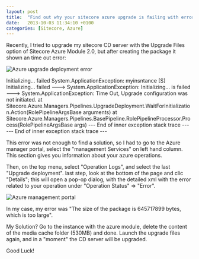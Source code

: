 ```yaml
---
layout: post
title:  "Find out why your sitecore azure upgrade is failing with errors"
date:   2013-10-03 11:34:10 +0100
categories: [Sitecore, Azure]
---
```

Recently, I tried to upgrade my sitecore CD server with the Upgrade Files option of Sitecore Azure Module 2.0, but after creating the package it shown an time out error:<!--more-->

![Azure upgrade deployment error](/static/img/posts/sitecoreazuremoduleerror.png "Azure upgrade deployment error")

Initializing... failed System.ApplicationException: myinsntance [S] Initializing... failed ---> System.ApplicationException: Initializing... is failed ---> System.ApplicationException: Time Out, Upgrade configuration was not initiated. at Sitecore.Azure.Managers.Pipelines.UpgradeDeployment.WaitForInitialization.Action(RolePipelineArgsBase arguments) at Sitecore.Azure.Managers.Pipelines.BasePipeline.RolePipelineProcessor.Process(RolePipelineArgsBase args) --- End of inner exception stack trace --- --- End of inner exception stack trace ---

This error was not enough to find a solution, so I had to go to the Azure manager portal, select the "management Services" on left hand column. This section gives you information about your azure operations.

Then, on the top menu, select "Operation Logs", and select the last "Upgrade deployment". last step, look at the bottom of the page and clic "Details"; this will open a pop-op dialog, with the detailed xml with the error related to your operation under "Operation Status" => "Error".


![Azure management portal](/static/img/posts/azuremanagementportal.png "Azure management portal")

In my case, my error was "The size of the package is 645717899 bytes, which is too large".

My Solution? Go to the instance with the azure module, delete the content of the media cache folder (530MB) and done. Launch the upgrade files again, and in a "moment" the CD server will be upgraded.

Good Luck!